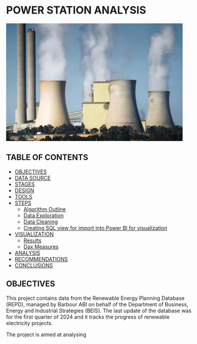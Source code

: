 # POWER STATION ANALYSIS
![Power Station](assets/images/Station_image.png)
## TABLE OF CONTENTS
- [OBJECTIVES](#underline)
- [DATA SOURCE](#underline)
- [STAGES](#underline)
- [DESIGN](#underline)
- [TOOLS](#underline)
- [STEPS](#underline)
  -  [Algorithm Outline](#underline)
  -  [Data Exploration](#underline)
  -  [Data Cleaning](#underline)
  -  [Creating SQL view for import into Power BI for visualization](#underline)
- [VISUALIZATION](#underline)
  -  [Results](#underline)
  -  [Dax Measures](#underline)
- [ANALYSIS](#underline)
- [RECOMMENDATIONS](#underline)
- [CONCLUSIONS](#underline)


## **OBJECTIVES**
This project contains data from the Renewable Energy Planning Database (REPD), managed by Barbour ABI on behalf of the Department of Business, Energy and Industrial Strategies (BEIS). The last update of the database was for the first quarter of 2024 and it tracks the progress of renewable electricity projects.

The project is aimed at analysing

